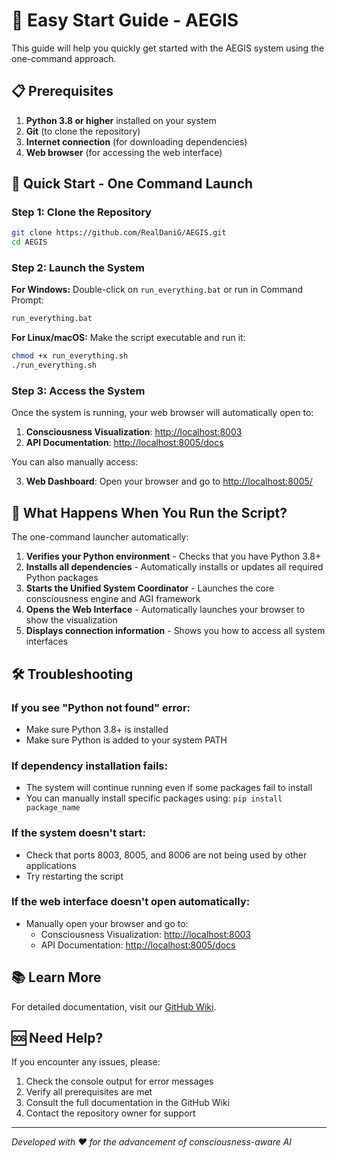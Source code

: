 # 🚀 Easy Start Guide - AEGIS

This guide will help you quickly get started with the AEGIS system using the one-command approach.

## 📋 Prerequisites

1. **Python 3.8 or higher** installed on your system
2. **Git** (to clone the repository)
3. **Internet connection** (for downloading dependencies)
4. **Web browser** (for accessing the web interface)

## 🚀 Quick Start - One Command Launch

### Step 1: Clone the Repository
```bash
git clone https://github.com/RealDaniG/AEGIS.git
cd AEGIS
```

### Step 2: Launch the System

**For Windows:**
Double-click on `run_everything.bat` or run in Command Prompt:
```cmd
run_everything.bat
```

**For Linux/macOS:**
Make the script executable and run it:
```bash
chmod +x run_everything.sh
./run_everything.sh
```

### Step 3: Access the System

Once the system is running, your web browser will automatically open to:

1. **Consciousness Visualization**: [http://localhost:8003](http://localhost:8003)
2. **API Documentation**: [http://localhost:8005/docs](http://localhost:8005/docs)

You can also manually access:

3. **Web Dashboard**: Open your browser and go to [http://localhost:8005/](http://localhost:8005/)

## 🎯 What Happens When You Run the Script?

The one-command launcher automatically:

1. **Verifies your Python environment** - Checks that you have Python 3.8+
2. **Installs all dependencies** - Automatically installs or updates all required Python packages
3. **Starts the Unified System Coordinator** - Launches the core consciousness engine and AGI framework
4. **Opens the Web Interface** - Automatically launches your browser to show the visualization
5. **Displays connection information** - Shows you how to access all system interfaces

## 🛠️ Troubleshooting

### If you see "Python not found" error:
- Make sure Python 3.8+ is installed
- Make sure Python is added to your system PATH

### If dependency installation fails:
- The system will continue running even if some packages fail to install
- You can manually install specific packages using: `pip install package_name`

### If the system doesn't start:
- Check that ports 8003, 8005, and 8006 are not being used by other applications
- Try restarting the script

### If the web interface doesn't open automatically:
- Manually open your browser and go to:
  - Consciousness Visualization: [http://localhost:8003](http://localhost:8003)
  - API Documentation: [http://localhost:8005/docs](http://localhost:8005/docs)

## 📚 Learn More

For detailed documentation, visit our [GitHub Wiki](https://github.com/RealDaniG/AEGIS/wiki).

## 🆘 Need Help?

If you encounter any issues, please:
1. Check the console output for error messages
2. Verify all prerequisites are met
3. Consult the full documentation in the GitHub Wiki
4. Contact the repository owner for support

---

*Developed with ❤️ for the advancement of consciousness-aware AI*